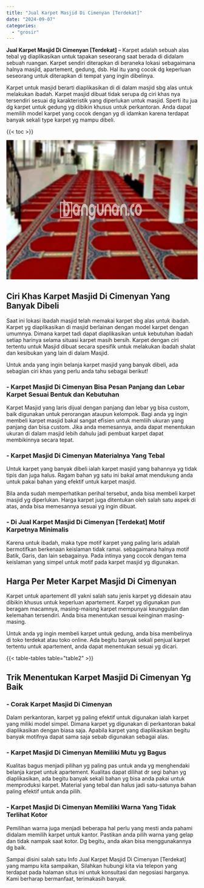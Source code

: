 ```yaml
---
title: "Jual Karpet Masjid Di Cimenyan [Terdekat]"
date: "2024-09-07"
categories: 
  - "grosir"
---
```


**Jual Karpet Masjid Di Cimenyan \[Terdekat\]** – Karpet adalah sebuah alas tebal yg diaplikasikan untuk tapakan seseorang saat berada di didalam sebuah ruangan. Karpet sendiri diterapkan di beraneka lokasi sebagaimana halnya masjid, apartement, gedung, dsb. Hal itu yang cocok dg keperluan seseorang untuk diterapkan di tempat yang ingin dibelinya.

Karpet untuk masjid berarti diaplikasikan di di dalam masjid sbg alas untuk melakukan ibadah. Karpet masjid dibuat tidak serupa dg ciri khas nya tersendiri sesuai dg karakteristik yang diperlukan untuk masjid. Sperti itu jua dg karpet untuk gedung yg dibikin khusus untuk perkantoran. Anda dapat memilih model karpet yang cocok dengan yg di idamkan karena terdapat banyak sekali type karpet yg mampu dibeli.

{{< toc >}}

![Jual Karpet Masjid Di Cimenyan [Terdekat]](/images/grosir-karpet-murah-68.png)

## Ciri Khas Karpet Masjid Di Cimenyan Yang Banyak Dibeli

Saat ini lokasi ibadah masjid telah memakai karpet sbg alas untuk ibadah. Karpet yg diaplikasikan di masjid berlainan dengan model karpet dengan umumnya. Dimana karpet tadi dapat diaplikasikan untuk kebutuhan ibadah setiap harinya selama situasi karpet masih bersih. Karpet dengan ciri tertentu untuk Masjid dibuat secara spesifik untuk melakukan ibadah shalat dan kesibukan yang lain di dalam Masjid.

Untuk anda yang ingin belanja karpet masjid yang banyak dibeli, ada sebagian ciri khas yang perlu anda tahu sebagai berikut!

### \- Karpet Masjid Di Cimenyan Bisa Pesan Panjang dan Lebar Karpet Sesuai Bentuk dan Kebutuhan

Karpet Masjid yang laris dijual dengan panjang dan lebar yg bisa custom, baik digunakan untuk perorangan ataupun kelompok. Bagi anda yg ingin membeli karpet masjid bakal sangat efisien untuk memliih ukuran yang panjang dan bisa custom. Jika anda memesannya, anda dapat menentukan ukuran di dalam masjid lebih dahulu jadi pembuat karpet dapat membikinnya secara tepat.

### \- Karpet Masjid Di Cimenyan Materialnya Yang Tebal

Untuk karpet yang banyak dibeli ialah karpet masjid yang bahannya yg tidak tipis dan juga halus. Ragam bahan yg satu ini bakal amat mendukung anda untuk pakai bahan yang efektif untuk karpet masjid.

Bila anda sudah memperhatikan perihal tersebut, anda bisa membeli karpet masjid yg diperlukan. Harga karpet juga ditentukan oleh salah satu aspek di atas, anda bisa memesannya sesuai yg ingin dibuat.

### \- Di Jual Karpet Masjid Di Cimenyan \[Terdekat\] Motif Karpetnya Minimalis

Karena untuk ibadah, maka type motif karpet yang paling laris adalah bermotifkan berkenaan keislaman tidak ramai. sebagaimana halnya motif Batik, Garis, dan lain sebagainya. Pada intinya yang cocok dengan tema keislaman yang simpel untuk motif pada karpet masjid yg digunakan.

## Harga Per Meter Karpet Masjid Di Cimenyan

Karpet untuk apartement dll yakni salah satu jenis karpet yg didesain atau dibikin khusus untuk keperluan apartement. Karpet yg digunakan pun beragam macamnya, masing-maisng karpet mempunyai keunggulan dan kelemahan tersendiri. Anda bisa menentukan sesuai keinginan masing-masing.

Untuk anda yg ingin membeli karpet untuk gedung, anda bisa membelinya di toko terdekat atau toko online. Ada begitu banyak sekali penjual karpet tertentu untuk apartement, anda dapat menentukan sesuai yg dicari.

{{< table-tables table="table2" >}}

## Trik Menentukan Karpet Masjid Di Cimenyan Yg Baik

### \- Corak Karpet Masjid Di Cimenyan

Dalam perkantoran, karpet yg paling efektif untuk digunakan ialah karpet yang miliki model simpel. Dimana karpet yg digunakan di perkantoran bakal diaplikasikan dengan biasa saja. Apabila karpet yang diaplikasikan begitu banyak motifnya dapat sama saja sebab digunakan sebagai alas.

### \- Karpet Masjid Di Cimenyan Memiliki Mutu yg Bagus

Kualitas bagus menjadi pilihan yg paling pas untuk anda yg menghendaki belanja karpet untuk apartement. Kualitas dapat dilihat dr segi bahan yg diaplikasikan, ada begitu banyak sekali bahan yg bisa anda pakai untuk memproduksi karpet. Material yang tebal dan halus jadi satu-satunya bahan paling efektif untuk anda pilih.

### \- Karpet Masjid Di Cimenyan Memiliki Warna Yang Tidak Terlihat Kotor

Pemilihan warna juga menjadi beberapa hal perlu yang mesti anda pahami didalam memilih karpet untuk kantor. Pastikan anda pilih warna yang gelap dan tidak nampak saat kotor. Dg begitu, anda akan bisa menggunakannya dg baik.

Sampai disini salah satu Info Jual Karpet Masjid Di Cimenyan \[Terdekat\] yang mampu kita sampaikan, Silahkan hubungi kita via telepon yang terdapat pada halaman situs ini untuk konsultasi dan negosiasi harganya. Kami berharap bermanfaat, terimakasih banyak.
